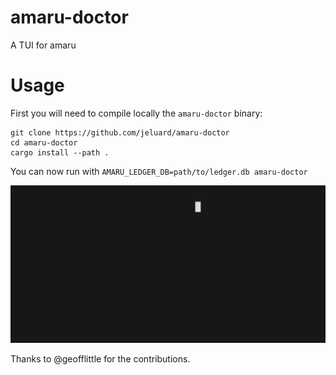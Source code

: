 # amaru-doctor

A TUI for amaru

# Usage

First you will need to compile locally the `amaru-doctor` binary:

```shell
git clone https://github.com/jeluard/amaru-doctor
cd amaru-doctor
cargo install --path .
```

You can now run with `AMARU_LEDGER_DB=path/to/ledger.db amaru-doctor`

![Demo](./resources/demo.gif)

Thanks to @geofflittle for the contributions.